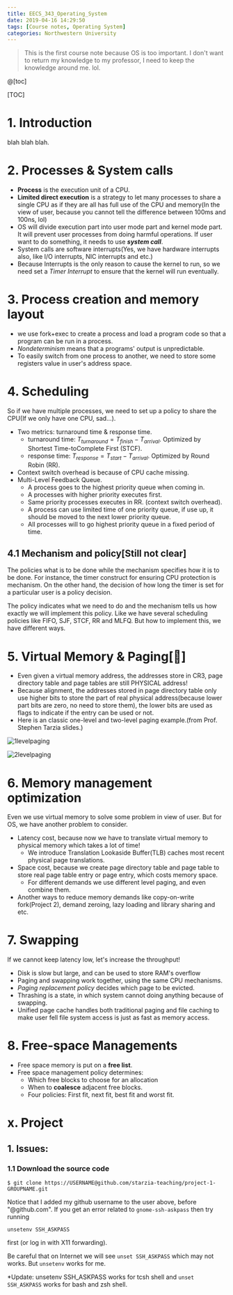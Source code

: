 ```yaml
---
title: EECS_343_Operating_System
date: 2019-04-16 14:29:50
tags: [Course notes, Operating System]
categories: Northwestern University
---
```


> This is the first course note because OS is too important. I don't want to return my knowledge to my professor, I need to keep the knowledge around me. lol.

<!--more-->

@[toc]

[TOC]



# 1. Introduction

blah blah blah.



# 2. Processes & System calls

- **Process** is the execution unit of a CPU.
- **Limited direct execution** is a strategy to let many processes to share a single CPU as if they are all has full use of the CPU and memory(In the view of user, because you cannot tell the difference between 100ms and 100ns, lol)
- OS will divide execution part into user mode part and kernel mode part. It will prevent user processes from doing harmful operations. If user want to do something, it needs to use ***system call***.
- System calls are software interrupts(Yes, we have hardware interrupts also, like I/O interrupts, NIC interrupts and etc.)
- Because Interrupts is the only reason to cause the kernel to run, so we need set a *Timer Interrupt* to ensure that the kernel will run eventually.



# 3. Process creation and memory layout

- we use fork+exec to create a process and load a program code so that a program can be run in a process.
- *Nondeterminism* means that a programs' output is unpredictable.
- To easily switch from one process to another, we need to store some registers value in user's address space.



# 4. Scheduling

So if we have multiple processes, we need to set up a policy to share the CPU(If we only have one CPU, sad…).

- Two metrics: turnaround time & response time.
  - turnaround time: $T_{turnaround} = T_{finish} - T_{arrival}$. Optimized by Shortest Time-toComplete First (STCF).
  - response time: $T_{response} = T_{start} - T_{arrival}$. Optimized by Round Robin (RR).
- Context switch overhead is because of CPU cache missing.
- Multi-Level Feedback Queue.
  - A process goes to the highest priority queue when coming in.
  - A processes with higher priority executes first. 
  - Same priority processes executes in RR. (context switch overhead).
  - A process can use limited time of one priority queue, if use up, it should be moved to the next lower priority queue.
  - All processes will to go highest priority queue in a fixed period of time.

## 4.1 Mechanism and policy[Still not clear]

The policies what is to be done while the mechanism specifies how it is to be done. For instance, the timer construct for ensuring CPU protection is mechanism. On the other hand, the decision of how long the timer is set for a particular user is a policy decision.

The policy indicates what we need to do and the mechanism tells us how exactly we will implement this policy. Like we have several scheduling policies like FIFO, SJF, STCF, RR and MLFQ. But how to implement this, we have different ways.



# 5. Virtual Memory & Paging[🌟]

- Even given a virtual memory address, the addresses store in CR3, page directory table and page tables are still PHYSICAL address!
- Because alignment, the addresses stored in page directory table only use higher bits to store the part of real physical address(because lower part bits are zero, no need to store them), the lower bits are used as flags to indicate if the entry can be used or not.
- Here is an classic one-level and two-level paging example.(from Prof. Stephen Tarzia slides.)

![1levelpaging](/Users/yanghanzhi/Public/Hexo/blog_github/TCoherence.github.io/source/_posts/EECS-343-Operating-System/1levelpaging.png)

![2levelpaging](/Users/yanghanzhi/Public/Hexo/blog_github/TCoherence.github.io/source/_posts/EECS-343-Operating-System/2levelpaging.png)



# 6. Memory management optimization

Even we use virtual memory to solve some problem in view of user. But for OS, we have another problem to consider.

- Latency cost, because now we have to translate virtual memory to physical memory which takes a lot of time!
  - We introduce Translation Lookaside Buffer(TLB) caches most recent physical page translations.
- Space cost, because we create page directory table and page table to store real page table entry or page entry, which costs memory space.
  - For different demands we use different level paging, and even combine them.
- Another ways to reduce memory demands like copy-on-write fork(Project 2), demand zeroing, lazy loading and library sharing and etc.



# 7. Swapping

If we cannot keep latency low, let's increase the throughput!

- Disk is slow but large, and can be used to store RAM's overflow
- Paging and swapping work together, using the same CPU mechanisms.
- *Paging replacement policy* decides which page to be evicted.
- Thrashing is a state, in which system cannot doing anything because of swapping.
- Unified page cache handles both traditional paging and file caching to make user fell file system access is just as fast as memory access.



# 8. Free-space Managements

- Free space memory is put on a **free list**.
- Free space management policy determines:
  - Which free blocks to choose for an allocation
  - When to **coalesce** adjacent free blocks.
  - Four policies: First fit, next fit, best fit and worst fit.



# x. Project

## 1. Issues:

### 1.1 Download the source code

```
$ git clone https://USERNAME@github.com/starzia-teaching/project-1-GROUPNAME.git 
```

Notice that I added my github username to the user above, before "@github.com".  If you get an error related to `gnome-ssh-askpass` then try running 

```unsetenv SSH_ASKPASS``` 

first (or log in with X11 forwarding).

Be careful that on Internet we will see `unset SSH_ASKPASS` which may not works. But `unsetenv` works for me.

\*Update: unsetenv SSH_ASKPASS works for tcsh shell and `unset SSH_ASKPASS` works for bash and zsh shell.

